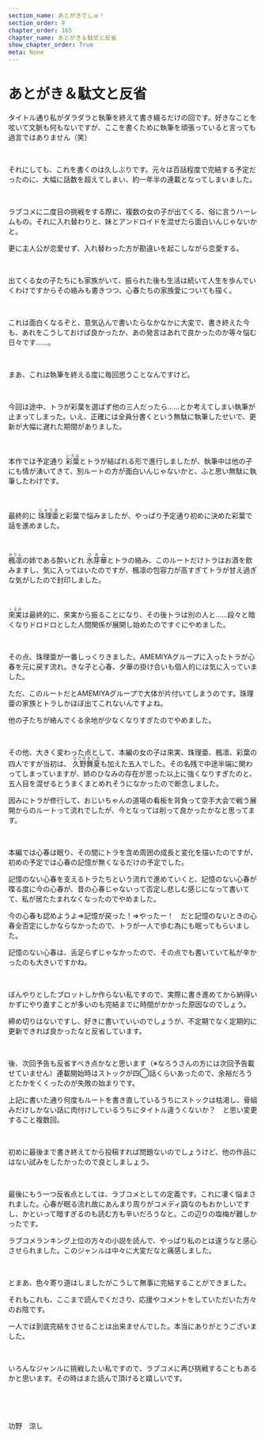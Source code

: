 ```yaml
---
section_name: あとがきでしゅ！
section_order: 9
chapter_order: 165
chapter_name: あとがき＆駄文と反省
show_chapter_order: True
meta: None
---
```


# あとがき＆駄文と反省
<div class="novel_view" id="novel_honbun">
 <p id="L1">
  タイトル通り私がダラダラと執筆を終えて書き綴るだけの回です。好きなことを呟いて文脈も何もないですが、ここを書くために執筆を頑張っていると言っても過言ではありません（笑）
 </p>
 <p id="L2">
  <br/>
 </p>
 <p id="L3">
  それにしても、これを書くのは久しぶりです。元々は百話程度で完結する予定だったのに、大幅に話数を超えてしまい、約一年半の連載となってしまいました。
 </p>
 <p id="L4">
  <br/>
 </p>
 <p id="L5">
  ラブコメに二度目の挑戦をする際に、複数の女の子が出てくる、俗に言うハーレムもの。それに入れ替わりと、妹とアンドロイドを混ぜたら面白いんじゃないかと。
 </p>
 <p id="L6">
  更に主人公が恋愛せず、入れ替わった方が勘違いを起こしながら恋愛する。
 </p>
 <p id="L7">
  <br/>
 </p>
 <p id="L8">
  出てくる女の子たちにも家族がいて、振られた後も生活は続いて人生を歩んでいくわけですからその絡みも書きつつ、心春たちの家族愛についても描く。
 </p>
 <p id="L9">
  <br/>
 </p>
 <p id="L10">
  これは面白くなるぞと、意気込んで書いたらなかなかに大変で、書き終えた今も、あれをこうしておけば良かったか、あの発言はあれで良かったのか等々悩む日々です……。
 </p>
 <p id="L11">
  <br/>
 </p>
 <p id="L12">
  まあ、これは執筆を終える度に毎回思うことなんですけど。
 </p>
 <p id="L13">
  <br/>
 </p>
 <p id="L14">
  今回は途中、トラが彩葉を選ばず他の三人だったら……とか考えてしまい執筆が止まってしまった。いえ、正確には全員分書くという無駄に執筆したせいで、更新が大幅に遅れた期間がありました。
 </p>
 <p id="L15">
  <br/>
 </p>
 <p id="L16">
  本作では予定通り
  <ruby>
   <rb>
    彩葉
   </rb>
   <rp>
    (
   </rp>
   <rt>
    いろは
   </rt>
   <rp>
    )
   </rp>
  </ruby>
  とトラが結ばれる形で進行しましたが、執筆中は他の子にも情が湧いてきて、別ルートの方が面白いんじゃないかと、ふと思い無駄に執筆したわけです。
 </p>
 <p id="L17">
  <br/>
 </p>
 <p id="L18">
  最終的に
  <ruby>
   <rb>
    珠理亜
   </rb>
   <rp>
    《
   </rp>
   <rt>
    じゅりあ
   </rt>
   <rp>
    》
   </rp>
  </ruby>
  と彩葉で悩みましたが、やっぱり予定通り初めに決めた彩葉で話を進めました。
 </p>
 <p id="L19">
  <br/>
 </p>
 <p id="L20">
  <ruby>
   <rb>
    楓凛
   </rb>
   <rp>
    (
   </rp>
   <rt>
    かりん
   </rt>
   <rp>
    )
   </rp>
  </ruby>
  の姉である酔いどれ
  <ruby>
   <rb>
    氷芽華
   </rb>
   <rp>
    (
   </rp>
   <rt>
    ひめか
   </rt>
   <rp>
    )
   </rp>
  </ruby>
  とトラの絡み、このルートだけトラはお酒を飲みますし、気に入ってはいたのですが、楓凛の包容力が高すぎてトラが甘え過ぎな気がしたので封印しました。
 </p>
 <p id="L21">
  <br/>
 </p>
 <p id="L22">
  <ruby>
   <rb>
    來実
   </rb>
   <rp>
    (
   </rp>
   <rt>
    くるみ
   </rt>
   <rp>
    )
   </rp>
  </ruby>
  は最終的に、來実から振ることになり、その後トラは別の人と……段々と暗くなりドロドロとした人間関係が展開し始めたのですぐにやめました。
 </p>
 <p id="L23">
  <br/>
 </p>
 <p id="L24">
  その点、珠理亜が一番しっくりきました。AMEMIYAグループに入ったトラが心春を元に戻す流れ。きな子と心春、夕華の掛け合いも個人的には気に入っていました。
 </p>
 <p id="L25">
  ただ、このルートだとAMEMIYAグループで大体が片付いてしまうのです。珠理亜の家族とトラしかほぼ出てこれないんですよね。
 </p>
 <p id="L26">
  他の子たちが絡んでくる余地が少なくなりすぎたのでやめました。
 </p>
 <p id="L27">
  <br/>
 </p>
 <p id="L28">
  その他、大きく変わった点として、本編の女の子は來実、珠理亜、楓凛、彩葉の四人ですが当初は、
  <ruby>
   <rb>
    久野舞夏
   </rb>
   <rp>
    (
   </rp>
   <rt>
    ひさのまいか
   </rt>
   <rp>
    )
   </rp>
  </ruby>
  も加えた五人でした。その名残で中途半端に関わってしまっていますが、姉のひなみの存在が思った以上に強くなりすぎたのと、五人目を混ぜるとうまくまとめれそうになかったので断念しました。
 </p>
 <p id="L29">
  因みにトラが修行して、おじいちゃんの道場の看板を背負って空手大会で戦う展開からのルートって流れでしたが、今となっては削って良かったかなと思ってます。
 </p>
 <p id="L30">
  <br/>
 </p>
 <p id="L31">
  本編では心春は眠り、その間にトラを含め周囲の成長と変化を描いたのですが、初めの予定では心春の記憶が無くなるだけの予定でした。
 </p>
 <p id="L32">
  記憶のない心春を支えるトラたちという流れで進めていくと、記憶のない心春が喋る度に今の心春が、昔の心春じゃないって否定し悲しむ感じになって書いてて、私が居たたまれなくなったのでやめました。
 </p>
 <p id="L33">
  今の心春も認めようよ⇒記憶が戻った！⇒やったー！　だと記憶のないときの心春全否定にしかならなかったので、トラが一人で歩む為にも眠ってもらいました。
 </p>
 <p id="L34">
  記憶のない心春は、舌足らずじゃなかったので、その点でも書いていて私が辛かったのも大きいですかね。
 </p>
 <p id="L35">
  <br/>
 </p>
 <p id="L36">
  ぼんやりとしたプロットしか作らない私ですので、実際に書き進めてから納得いかずにやり直すことが多いのも完結までに時間がかかった原因なのでしょう。
 </p>
 <p id="L37">
  締め切りはないですし、好きに書いていいのでしょうが、不定期でなく定期的に更新できれば良かったなと反省しています。
 </p>
 <p id="L38">
  <br/>
 </p>
 <p id="L39">
  後、次回予告も反省すべき点かなと思います（※なろうさんの方には次回予告載せていません）連載開始時はストックが四◯話くらいあったので、余裕だろうとたかをくくったのが失敗の始まりです。
 </p>
 <p id="L40">
  上記に書いた通り何度もルートを書き直しているうちにストックは枯渇し、骨組みだけしかない話に肉付けしているうちにタイトル違うくないか？　と思い変更すること複数回。
 </p>
 <p id="L41">
  <br/>
 </p>
 <p id="L42">
  初めに最後まで書き終えてから投稿すれば問題ないのでしょうけど、他の作品にはない試みをしたかったので良としましょう。
 </p>
 <p id="L43">
  <br/>
 </p>
 <p id="L44">
  最後にもう一つ反省点としては、ラブコメとしての定義です。これに凄く悩まされました。心春が眠る流れ故にあんまり周りがコメディ調なのもおかしいですし、かといって暗すぎるのも読む方も辛いだろうなと。この辺りの塩梅が難しかったです。
 </p>
 <p id="L45">
  ラブコメランキング上位の方々の小説を読んで、やっぱり私のとは違うなと感心させられました。このジャンルは中々に大変だなと痛感しました。
 </p>
 <p id="L46">
  <br/>
 </p>
 <p id="L47">
  とまあ、色々寄り道はしましたがこうして無事に完結することができました。
 </p>
 <p id="L48">
  それもこれも、ここまで読んでくださり、応援やコメントをしていただいた方々のお陰です。
 </p>
 <p id="L49">
  一人では到底完結をさせることは出来ませんでした。本当にありがとうございました。
 </p>
 <p id="L50">
  <br/>
 </p>
 <p id="L51">
  いろんなジャンルに挑戦したい私ですので、ラブコメに再び挑戦することもあるかと思います。その時はまた読んで頂けると嬉しいです。
 </p>
 <p id="L52">
  <br/>
 </p>
 <p id="L53">
  <br/>
 </p>
 <p id="L54">
  功野　涼し
 </p>
</div>

